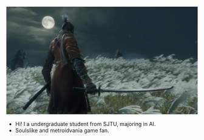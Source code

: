 ![a](./photo.jpg)

- Hi! I a undergraduate student from SJTU, majoring in AI.
- Soulslike and metroidvania game fan.
